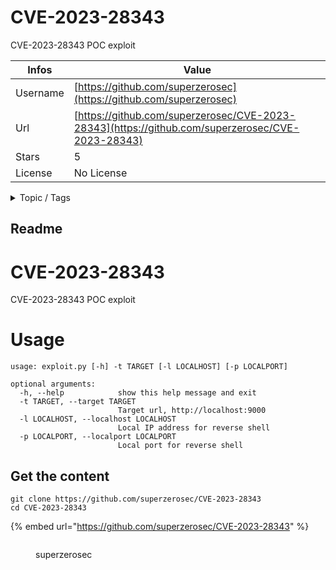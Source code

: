 # CVE-2023-28343

CVE-2023-28343 POC exploit

| Infos    | Value                                                              |
| -------- | -------------------------------------------------------------------|
| Username | [https://github.com/superzerosec](https://github.com/superzerosec) |
| Url      | [https://github.com/superzerosec/CVE-2023-28343](https://github.com/superzerosec/CVE-2023-28343)                                               |
| Stars    | 5                                                          |
| License  | No License                                                        |

<details>

<summary>Topic / Tags</summary>



</details>

## Readme

# CVE-2023-28343
CVE-2023-28343 POC exploit

# Usage
```shell
usage: exploit.py [-h] -t TARGET [-l LOCALHOST] [-p LOCALPORT]

optional arguments:
  -h, --help            show this help message and exit
  -t TARGET, --target TARGET
                        Target url, http://localhost:9000
  -l LOCALHOST, --localhost LOCALHOST
                        Local IP address for reverse shell
  -p LOCALPORT, --localport LOCALPORT
                        Local port for reverse shell
```



## Get the content

```
git clone https://github.com/superzerosec/CVE-2023-28343
cd CVE-2023-28343
```

{% embed url="https://github.com/superzerosec/CVE-2023-28343" %}

<figure><img src="https://avatars.githubusercontent.com/u/57648217?v=4" alt=""><figcaption><p>superzerosec</p></figcaption></figure>
